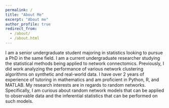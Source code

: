 ```yaml
---
permalink: /
title: "About Me"
excerpt: "About me"
author_profile: true
redirect_from: 
  - /about/
  - /about.html
---
```


I am a senior undergraduate student majoring in statistics looking to pursue a PhD in the same field. I am a current undergraduate researcher studying the statistical methods being applied to network connectomics. Previously, I did work analyzing the performance of various network clustering algorithms on synthetic and real-world data. I have over 2 years of experience of tutoring in mathematics and am proficient in Python, R, and MATLAB. My research interests are in regards to random networks. Specifically, I am curious about random network models that can be applied to observable data and the inferential statistics that can be performed on such models.
